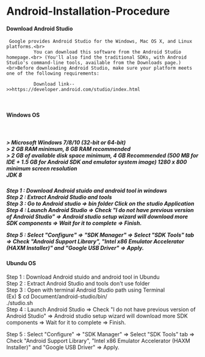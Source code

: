 # Android-Installation-Procedure

  <h4>Download Android Studio</h4>

     Google provides Android Studio for the Windows, Mac OS X, and Linux platforms.<br>
              You can download this software from the Android Studio homepage.<br> (You'll also find the traditional SDKs, with Android Studio's command-line tools, available from the Downloads page.) <br>Before downloading Android Studio, make sure your platform meets one of the following requirements:
        
              Download link-->>https://developer.android.com/studio/index.html
<br>
  <h4>Windows OS</h4></br>
<h5>
 > Microsoft Windows 7/8/10 (32-bit or 64-bit)<br>
 > 2 GB RAM minimum, 8 GB RAM recommended<br>
 > 2 GB of available disk space minimum, 4 GB Recommended (500 MB for IDE + 1.5 GB for Android SDK and emulator system image)
   1280 x 800 minimum screen resolution<br>
   JDK 8
</h5>

<h5>
Step 1 : Download Android stuido and android tool in windows<br>
Step 2 : Extract Android Studio and tools<br>
Step 3 : Go to Android studio => bin folder Click on the studio Application<br>
Step 4 : Launch Android Studio ⇒ Check "I do not have previous version of Android Studio" ⇒ Android studio setup wizard will download more SDK components ⇒ Wait for it to complete ⇒ Finish.<br>

Step 5 : Select "Configure" ⇒ "SDK Manager" ⇒ Select "SDK Tools" tab ⇒ Check "Android Support Library", "Intel x86 Emulator Accelerator (HAXM Installer)" and "Google USB Driver" ⇒ Apply.<br>
</h5>

<h4>Ubundu OS </h4>

Step 1 : Download Android stuido and android tool in Ubundu<br>
Step 2 : Extract Android Studio and tools  don't use folder<br>
Step 3 : Open with terminal Android Studio path using Terminal<br>
  (Ex)
      $ cd Document/android-studio/bin/ 
      <br>
         ./studio.sh
       <br>
Step 4 : Launch Android Studio ⇒ Check "I do not have previous version of Android Studio" ⇒ Android studio setup wizard will download more SDK components ⇒ Wait for it to complete ⇒ Finish.<br>

Step 5 : Select "Configure" ⇒ "SDK Manager" ⇒ Select "SDK Tools" tab ⇒ Check "Android Support Library", "Intel x86 Emulator Accelerator (HAXM Installer)" and "Google USB Driver" ⇒ Apply.<br>
</h5>
